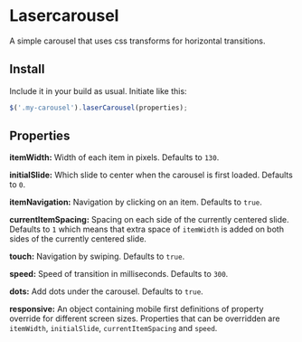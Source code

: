 Lasercarousel
=============

A simple carousel that uses css transforms for horizontal transitions.

Install
----------
Include it in your build as usual. Initiate like this:
```js
$('.my-carousel').laserCarousel(properties);
```
Properties
----------
**itemWidth:** Width of each item in pixels. Defaults to `130`.

**initialSlide:** Which slide to center when the carousel is first loaded. Defaults to `0`.

**itemNavigation:** Navigation by clicking on an item. Defaults to `true`.

**currentItemSpacing:** Spacing on each side of the currently centered slide. Defaults to `1` which means that extra space of `itemWidth` is added on both sides of the currently centered slide.

**touch:** Navigation by swiping. Defaults to `true`.

**speed:** Speed of transition in milliseconds. Defaults to `300`.

**dots:** Add dots under the carousel. Defaults to `true`.

**responsive:** An object containing mobile first definitions of property override for different screen sizes. Properties that can be overridden are `itemWidth`, `initialSlide`, `currentItemSpacing` and `speed`.

